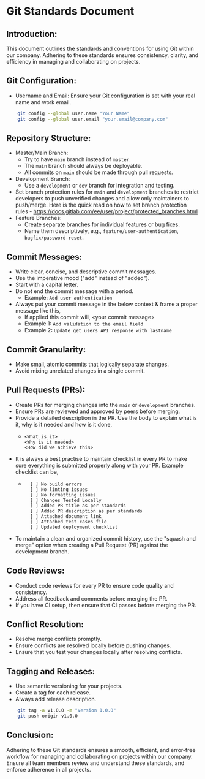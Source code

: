 Git Standards Document
======================

Introduction:
-----------------

This document outlines the standards and conventions for using Git within our company. Adhering to these standards ensures consistency, clarity, and efficiency in managing and collaborating on projects.

Git Configuration:
----------------------

-   Username and Email: Ensure your Git configuration is set with your real name and work email.

```bash
    git config --global user.name "Your Name"    
    git config --global user.email "your.email@company.com"
```

Repository Structure:
-------------------------

-   Master/Main Branch:
    -   Try to have `main` branch instead of `master`.
    -   The `main` branch should always be deployable.
    -   All commits on `main` should be made through pull requests.
-   Development Branch:
    -   Use a `development` or `dev` branch for integration and testing.
-   Set branch protection rules for `main` and `development` branches to restrict developers to push unverified changes and allow only maintainers to push/merge. Here is the quick read on how to set branch protection rules - https://docs.gitlab.com/ee/user/project/protected_branches.html
-   Feature Branches:
    -   Create separate branches for individual features or bug fixes.
    -   Name them descriptively, e.g., `feature/user-authentication`, `bugfix/password-reset`.

Commit Messages:
--------------------

-   Write clear, concise, and descriptive commit messages.
-   Use the imperative mood ("add" instead of "added").
-   Start with a capital letter.
-   Do not end the commit message with a period. 
    -   Example: `Add user authentication`
-   Always put your commit message in the below context & frame a proper message like this, 
    -   If applied this commit will, \<your commit message\>
    -   Example 1: `Add validation to the email field`
    -   Example 2: `Update get users API response with lastname`

Commit Granularity:
-----------------------

-   Make small, atomic commits that logically separate changes.
-   Avoid mixing unrelated changes in a single commit.

Pull Requests (PRs):
------------------------

-   Create PRs for merging changes into the `main` or `development` branches.
-   Ensure PRs are reviewed and approved by peers before merging.
-   Provide a detailed description in the PR. Use the body to explain what is it, why is it needed and how is it done,
    -   ```
        <What is it>
        <Why is it needed>
        <How did we achieve this>
        ```
-   It is always a best practise to maintain checklist in every PR to make sure everything is submitted properly along with your PR. Example checklist can be,
    - ```
        [ ] No build errors
        [ ] No linting issues
        [ ] No formatting issues
        [ ] Changes Tested Locally
        [ ] Added PR title as per standards
        [ ] Added PR description as per standards
        [ ] Attached document link
        [ ] Attached test cases file
        [ ] Updated deployment checklist 
      ```   
-   To maintain a clean and organized commit history, use the "squash and merge" option when creating a Pull Request (PR) against the development branch.

Code Reviews:
-----------------

-   Conduct code reviews for every PR to ensure code quality and consistency.
-   Address all feedback and comments before merging the PR.
-   If you have CI setup, then ensure that CI passes before merging the PR.

Conflict Resolution:
------------------------

-   Resolve merge conflicts promptly.
-   Ensure conflicts are resolved locally before pushing changes.
-   Ensure that you test your changes locally after resolving conflicts.

Tagging and Releases:
--------------------------

-   Use semantic versioning for your projects.
-   Create a tag for each release.
-   Always add release description.

```bash
    git tag -a v1.0.0 -m "Version 1.0.0"
    git push origin v1.0.0
```

Conclusion:
----------------

Adhering to these Git standards ensures a smooth, efficient, and error-free workflow for managing and collaborating on projects within our company. Ensure all team members review and understand these standards, and enforce adherence in all projects.
